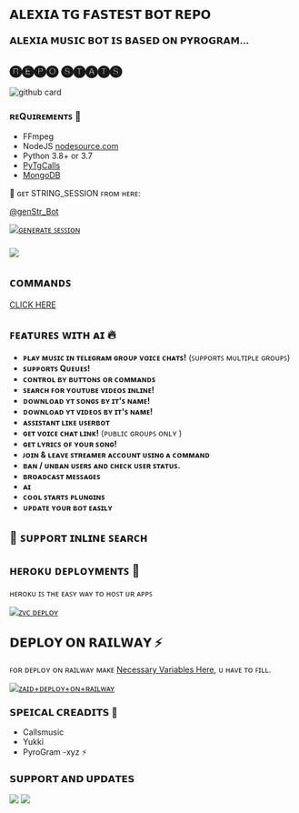 <h2 align="centre"> 𝗔𝗟𝗘𝗫𝗜𝗔 𝗧𝗚 𝗙𝗔𝗦𝗧𝗘𝗦𝗧 𝗕𝗢𝗧 𝗥𝗘𝗣𝗢</h2>



### 𝗔𝗟𝗘𝗫𝗜𝗔 𝗠𝗨𝗦𝗜𝗖 𝗕𝗢𝗧 𝗜𝗦 𝗕𝗔𝗦𝗘𝗗 𝗢𝗡 𝗣𝗬𝗥𝗢𝗚𝗥𝗔𝗠...



## 🅡🅔🅟🅞 🅢🅣🅐🅣🅢
![github card](https://github-readme-stats.vercel.app/api/pin/?username=KUNAL12459&repo=Alexiaopmusicbot&theme=dark)

<h3>ʀᴇQᴜɪʀᴇᴍᴇɴᴛꜱ 📝</h3>

- FFmpeg
- NodeJS [nodesource.com](https://nodesource.com/)
- Python 3.8+ or 3.7
- [PyTgCalls](https://github.com/pytgcalls/pytgcalls)
- [MongoDB](https://cloud.mongodb.com/)

🧪 ɢᴇᴛ STRING_SESSION ꜰʀᴏᴍ ʜᴇʀᴇ:

[@genStr_Bot](https://t.me/genStr_Bot)

[![ɢᴇɴᴇʀᴀᴛᴇ ꜱᴇꜱꜱɪᴏɴ](https://img.shields.io/badge/repl.it-generateString-yellowgreen)](https://replit.com/@BoooCreative/Session-Generater#main.py)
###   
<a href="https://youtu.be/nQAyresJTC0"><img src="https://img.shields.io/badge/How%20To-Deploy-red.svg?logo=Youtube"></a>


## ᴄᴏᴍᴍᴀɴᴅꜱ 

[CLICK HERE](https://t.me/ALEXIA_UPDATE/3)


## ꜰᴇᴀᴛᴜʀᴇꜱ ᴡɪᴛʜ ᴀɪ 🔥️

- **ᴘʟᴀʏ ᴍᴜꜱɪᴄ ɪɴ ᴛᴇʟᴇɢʀᴀᴍ ɢʀᴏᴜᴘ ᴠᴏɪᴄᴇ ᴄʜᴀᴛꜱ!** (ꜱᴜᴘᴘᴏʀᴛꜱ ᴍᴜʟᴛɪᴘʟᴇ ɢʀᴏᴜᴘꜱ)
- **ꜱᴜᴘᴘᴏʀᴛꜱ Qᴜᴇᴜᴇꜱ!**
- **ᴄᴏɴᴛʀᴏʟ ʙʏ ʙᴜᴛᴛᴏɴꜱ ᴏʀ ᴄᴏᴍᴍᴀɴᴅꜱ**
- **ꜱᴇᴀʀᴄʜ ꜰᴏʀ ʏᴏᴜᴛᴜʙᴇ ᴠɪᴅᴇᴏꜱ ɪɴʟɪɴᴇ!**
- **ᴅᴏᴡɴʟᴏᴀᴅ ʏᴛ ꜱᴏɴɢꜱ ʙʏ ɪᴛ'ꜱ ɴᴀᴍᴇ!**
- **ᴅᴏᴡɴʟᴏᴀᴅ ʏᴛ ᴠɪᴅᴇᴏꜱ ʙʏ ɪᴛ'ꜱ ɴᴀᴍᴇ!**
- **ᴀꜱꜱɪꜱᴛᴀɴᴛ ʟɪᴋᴇ ᴜꜱᴇʀʙᴏᴛ**
- **ɢᴇᴛ ᴠᴏɪᴄᴇ ᴄʜᴀᴛ ʟɪɴᴋ!** (ᴘᴜʙʟɪᴄ ɢʀᴏᴜᴘꜱ ᴏɴʟʏ )
- **ɢᴇᴛ ʟʏʀɪᴄꜱ ᴏꜰ ʏᴏᴜʀ ꜱᴏɴɢ!**
- **ᴊᴏɪɴ & ʟᴇᴀᴠᴇ ꜱᴛʀᴇᴀᴍᴇʀ ᴀᴄᴄᴏᴜɴᴛ ᴜꜱɪɴɢ ᴀ ᴄᴏᴍᴍᴀɴᴅ**
- **ʙᴀɴ / ᴜɴʙᴀɴ ᴜꜱᴇʀꜱ ᴀɴᴅ ᴄʜᴇᴄᴋ ᴜꜱᴇʀ ꜱᴛᴀᴛᴜꜱ.**
- **ʙʀᴏᴀᴅᴄᴀꜱᴛ ᴍᴇꜱꜱᴀɢᴇꜱ**
- **ᴀɪ**
- **ᴄᴏᴏʟ ꜱᴛᴀʀᴛꜱ ᴘʟᴜɴɢɪɴꜱ**
- **ᴜᴘᴅᴀᴛᴇ ʏᴏᴜʀ ʙᴏᴛ ᴇᴀꜱɪʟʏ**

## 🔎 ꜱᴜᴘᴘᴏʀᴛ ɪɴʟɪɴᴇ ꜱᴇᴀʀᴄʜ

## ʜᴇʀᴏᴋᴜ ᴅᴇᴘʟᴏʏᴍᴇɴᴛꜱ 💜
ʜᴇʀᴏᴋᴜ ɪꜱ ᴛʜᴇ ᴇᴀꜱʏ ᴡᴀʏ ᴛᴏ ʜᴏꜱᴛ ᴜʀ ᴀᴘᴘꜱ

[![ᴢᴠᴄ ᴅᴇᴘʟᴏʏ](https://www.herokucdn.com/deploy/button.svg)](https://heroku.com/deploy?template=https://github.com/KUNAL12459/Alexiaopmusicbot)

## 𝗗𝗘𝗣𝗟𝗢𝗬 𝗢𝗡 𝗥𝗔𝗜𝗟𝗪𝗔𝗬 ⚡
ꜰᴏʀ ᴅᴇᴘʟᴏʏ ᴏɴ ʀᴀɪʟᴡᴀʏ ᴍᴀᴋᴇ [Necessary Variables Here](https://github.com/KUNAL12459/Alexiaopmusicbot/tree/Umm), ᴜ ʜᴀᴠᴇ ᴛᴏ ꜰɪʟʟ.

[![ᴢᴀɪᴅ+ᴅᴇᴘʟᴏʏ+ᴏɴ+ʀᴀɪʟᴡᴀʏ](https://railway.app/button.svg)](https://railway.app/new/template?template=https://github.com/KUNAL12459/Alexiaopmusicbot&envs=SESSION_NAME,BOT_TOKEN,ASS_ID,OWNER_ID,ALEXIA_SUPPORT,UPDATES_CHANNEL,API_ID,API_HASH,SUDO_USERS,DURATION_LIMIT,LOG_GROUP_ID,MONGO_DB_URI)


### 𝗦𝗣𝗘𝗜𝗖𝗔𝗟 𝗖𝗥𝗘𝗔𝗗𝗜𝗧𝗦 💖
- Callsmusic
- Yukki
- PyroGram
-xyz ⚡


### 𝗦𝗨𝗣𝗣𝗢𝗥𝗧 𝗔𝗡𝗗 𝗨𝗣𝗗𝗔𝗧𝗘𝗦
<a href="https://t.me/ALEXIA_SUPPORT"><img src="https://img.shields.io/badge/Join-Group%20Support-red.svg?style=for-the-badge&logo=Telegram"></a> <a href="https://t.me/ALEXIA_UPDATE"><img src="https://img.shields.io/badge/Join-Updates%20Channel-green.svg?style=for-the-badge&logo=Telegram"></a>
